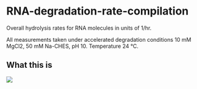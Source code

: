 # RNA-degradation-rate-compilation

Overall hydrolysis rates for RNA molecules in units of 1/hr.

All measurements taken under accelerated degradation conditions 10 mM MgCl2, 50 mM Na-CHES, pH 10. Temperature 24 °C.

## What this is

![](RNA-degradation-rate-compilation.png)
